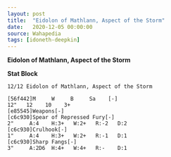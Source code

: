 ```yaml
---
layout: post
title:  "Eidolon of Mathlann, Aspect of the Storm"
date:   2020-12-05 00:00:00
source: Wahapedia
tags: [idoneth-deepkin]
---
```


**Eidolon of Mathlann, Aspect of the Storm**

**Stat Block**
```
12/12 Eidolon of Mathlann, Aspect of the Storm
```

```
[56f442]M     W     B     Sa    [-]
12"   12    10    3+    
[e85545]Weapons[-]
[c6c930]Spear of Repressed Fury[-]
2"     A:4    H:3+   W:2+   R:-2   D:2   
[c6c930]Crulhook[-]
1"     A:4    H:3+   W:2+   R:-1   D:1   
[c6c930]Sharp Fangs[-]
3"     A:2D6  H:4+   W:4+   R:-    D:1   
```
    